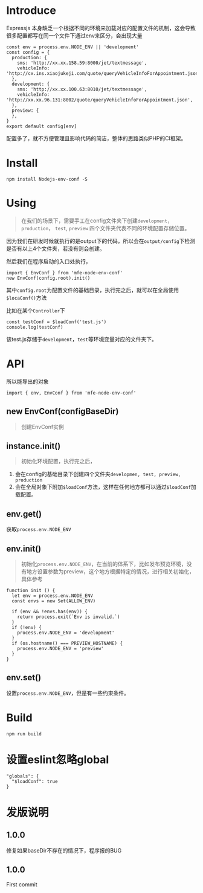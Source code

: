 # Introduce

Expressjs 本身缺乏一个根据不同的环境来加载对应的配置文件的机制，这会导致很多配置都写在同一个文件下通过env来区分，会出现大量

```
const env = process.env.NODE_ENV || 'development'
const config = {
  production: {
    sms: 'http://xx.xx.158.59:8000/jet/textmessage',
    vehicleInfo: 'http://cx.ins.xiaojukeji.com/quote/queryVehicleInfoForAppointment.json',
  },
  development: {
    sms: 'http://xx.xx.100.63:8010/jet/textmessage',
    vehicleInfo: 'http://xx.xx.96.131:8002/quote/queryVehicleInfoForAppointment.json',
  },
  preview: { 
  },
}
export default config[env]
```
配置多了，就不方便管理且影响代码的简洁，整体的思路类似PHP的CI框架。


# Install

```
npm install Nodejs-env-conf -S
```

# Using

> 在我们的场景下，需要手工在config文件夹下创建`development`， `production`， `test`, `preview` 四个文件夹代表不同的环境配置存储位置。

因为我们在研发时候就执行的是output下的代码，所以会在`output/config`下检测是否有以上4个文件夹，若没有则会创建。

然后我们在程序启动的入口处执行，

```
import { EnvConf } from 'mfe-node-env-conf'
new EnvConf(config.root).init()
```

其中`config.root`为配置文件的基础目录，执行完之后，就可以在全局使用`$locaConf()`方法


比如在某个`Controller`下

```
const testConf = $loadConf('test.js')
console.log(testConf)
```

该test.js存储于`development`，`test`等环境变量对应的文件夹下。

# API

所以能导出的对象

```
import { env, EnvConf } from 'mfe-node-env-conf'
```

## new EnvConf(configBaseDir)

> 创建EnvConf实例

## instance.init()

> 初始化环境配置，执行完之后，

1. 会在config的基础目录下创建四个文件夹`developmen, test, preview, production`
2. 会在全局对象下附加`$loadConf`方法，这样在任何地方都可以通过`$loadConf`加载配置。

## env.get()

获取`process.env.NODE_ENV`

## env.init()

> 初始化`process.env.NODE_ENV`，在当前的体系下，比如发布预览环境，没有地方设置参数为preview，这个地方根据特定的情况，进行相关初始化，具体参考

```
function init () {
  let env = process.env.NODE_ENV
  const envs = new Set(ALLOW_ENV)

  if (env && !envs.has(env)) {
    return process.exit(`Env is invalid.`)
  }
  if (!env) {
    process.env.NODE_ENV = 'development'
  }
  if (os.hostname() === PREVIEW_HOSTNAME) {
    process.env.NODE_ENV = 'preview'
  }
}
```
## env.set()

设置`process.env.NODE_ENV`，但是有一些约束条件。

# Build

```
npm run build
```

# 设置eslint忽略global

```
"globals": {
  "$loadConf": true
}
```

# 发版说明


## 1.0.0

修复如果baseDir不存在的情况下，程序报的BUG

## 1.0.0

First commit